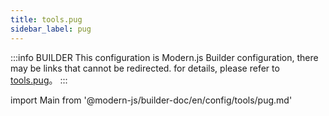 ```yaml
---
title: tools.pug
sidebar_label: pug
---
```


:::info BUILDER
This configuration is Modern.js Builder configuration, there may be links that cannot be redirected. for details, please refer to [tools.pug](https://modernjs.dev/builder/zh/api/config-tools.html#tools-pug)。
:::

import Main from '@modern-js/builder-doc/en/config/tools/pug.md'

<Main />
